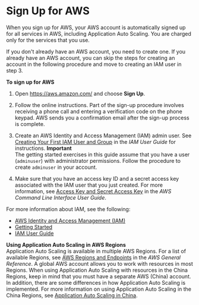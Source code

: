 # Sign Up for AWS<a name="sign-up-for-aws"></a>

When you sign up for AWS, your AWS account is automatically signed up for all services in AWS, including Application Auto Scaling\. You are charged only for the services that you use\. 

If you don't already have an AWS account, you need to create one\. If you already have an AWS account, you can skip the steps for creating an account in the following procedure and move to creating an IAM user in step 3\.<a name="set-up-aws-account"></a>

**To sign up for AWS**

1. Open [https://aws\.amazon\.com/](https://aws.amazon.com/) and choose **Sign Up**\.

1. Follow the online instructions\. Part of the sign\-up procedure involves receiving a phone call and entering a verification code on the phone keypad\. AWS sends you a confirmation email after the sign\-up process is complete\.

1. Create an AWS Identity and Access Management \(IAM\) admin user\. See [Creating Your First IAM User and Group](https://docs.aws.amazon.com/IAM/latest/UserGuide/getting-started_create-admin-group.html) in the *IAM User Guide* for instructions\. 
**Important**  
The getting started exercises in this guide assume that you have a user \(`adminuser`\) with administrator permissions\. Follow the procedure to create `adminuser` in your account\.

1. Make sure that you have an access key ID and a secret access key associated with the IAM user that you just created\. For more information, see [Access Key and Secret Access Key](https://docs.aws.amazon.com/cli/latest/userguide/cli-chap-configure.html#cli-quick-configuration-creds) in the *AWS Command Line Interface User Guide*\.

For more information about IAM, see the following:
+ [AWS Identity and Access Management \(IAM\)](https://aws.amazon.com/iam/)
+ [Getting Started](https://docs.aws.amazon.com/IAM/latest/UserGuide/getting-started.html)
+ [IAM User Guide](https://docs.aws.amazon.com/IAM/latest/UserGuide/)

**Using Application Auto Scaling in AWS Regions**  
Application Auto Scaling is available in multiple AWS Regions\. For a list of available Regions, see [AWS Regions and Endpoints](https://docs.aws.amazon.com/general/latest/gr/rande.html#as-app_region) in the *AWS General Reference*\. A global AWS account allows you to work with resources in most Regions\. When using Application Auto Scaling with resources in the China Regions, keep in mind that you must have a separate AWS \(China\) account\. In addition, there are some differences in how Application Auto Scaling is implemented\. For more information on using Application Auto Scaling in the China Regions, see [Application Auto Scaling in China](https://docs.amazonaws.cn/en_us/aws/latest/userguide/application-auto-scaling.html)\.